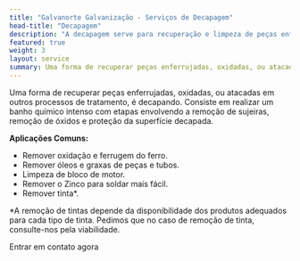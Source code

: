 ```yaml
---
title: "Galvanorte Galvanização - Serviços de Decapagem"
head-title: "Decapagem"
description: "A decapagem serve para recuperação e limpeza de peças enferrujadas, oxidadas, ou atacadas em outros processos de tratamento. Consiste em realizar um banho químico intenso com etapas envolvendo a remoção de sujeiras, remoção de óxidos e proteção. Realizamos decapagem em Londrina, e atendemos toda a região."
featured: true
weight: 3
layout: service
summary: Uma forma de recuperar peças enferrujadas, oxidadas, ou atacadas em outros processos, é decapando. Consiste em realizar um banho...
---
```


Uma forma de recuperar peças enferrujadas, oxidadas, ou atacadas em outros processos de tratamento, é decapando. Consiste em realizar um banho químico intenso com etapas envolvendo a remoção de sujeiras, remoção de óxidos e proteção da superfície decapada.

**Aplicações Comuns:**
- Remover oxidação e ferrugem do ferro.
- Remover óleos e graxas de peças e tubos.
- Limpeza de bloco de motor.
- Remover o Zinco para soldar mais fácil.
- Remover tinta*.


*A remoção de tintas depende da disponibilidade dos produtos adequados para cada tipo de tinta. Pedimos que no caso de remoção de tinta, consulte-nos pela viabilidade.

<a href="/contato" class="button" style="text-decoration:none !important;">Entrar em contato agora</a>
